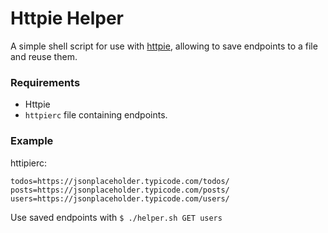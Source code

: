 # Httpie Helper

A simple shell script for use with [httpie](/), allowing to save endpoints to a file and reuse them.

### Requirements
- Httpie
- `httpierc` file containing endpoints.

### Example
httipierc:
```
todos=https://jsonplaceholder.typicode.com/todos/
posts=https://jsonplaceholder.typicode.com/posts/
users=https://jsonplaceholder.typicode.com/users/
```

Use saved endpoints with `$ ./helper.sh GET users`


